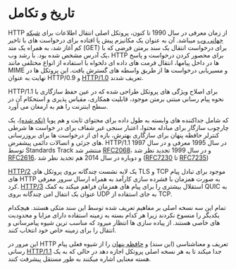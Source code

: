 # تاریخ و تکامل

HTTP از زمان معرفی در سال 1990 تا کنون،
پروتکل اصلی انتقال اطلاعات برای
[شبکه جهانی وب](https://en.wikipedia.org/wiki/World_Wide_Web) میباشد.
آن به عنوان یک مکانیزم پیش پا افتاده
برای درخواست های با تاخیر کم آغاز شد،
به همراه یک متد (GET) برای درخواست انتقال یک سند برمتن فرضی
که با یک آدرس مشخص شده بود.
با رشد وب، HTTP برای محصور کردن درخواست و پاسخ ها در داخل پیامها،‌
انتقال فرمت های داده ای دلخواه با استفاده از انواع مختلفی مانند MIME
و مسیریابی درخواست ها از طریق واسطه های گسترش یافت.
این پروتکل ها در نهایت به عنوان HTTP/0.9 و
[HTTP/1.0](https://datatracker.ietf.org/doc/html/rfc1945) تعریف شدند.

HTTP/1.1 برای اصلاح ویژگی های پروتکل طراحی شده که
در عین حفظ سازگاری با نحوه پیام رسانی مبتنی برمتن موجود،
قابلیت همکاری، مقیاس پذیری و استحکام آن در سطح اینترنت را هم به ارمغان می آورد.

که شامل جداکننده های وابسته به طول داده برای محتوای ثابت و هم پویا
[(تکه شده)](https://en.wikipedia.org/wiki/Chunked_transfer_encoding)،
یک چارچوب سازگار برای مبادله محتوا، اعتبار سنجی غیر شفاف برای در خواست ها شرطی
کنترلر حافظه پنهان برای سازگاری بهترش، بازه ای از درخواست ها برای
بروزرسانی های جزئی و اتصالات دائمی پیشفرض.
HTTP/1.1 در سال 1995 معرفی و
در سال 1997 توسط Standards Track منتشر شد
[RFC2068](https://datatracker.ietf.org/doc/html/rfc2068)،
و در سال 1999 تجدید نظر شد
[RFC2616](https://datatracker.ietf.org/doc/html/rfc2616)،
و دوباره در سال 2014 هم تجدید نظر شد
([RFC7230](https://datatracker.ietf.org/doc/html/rfc7230) تا
[RFC7235](https://datatracker.ietf.org/doc/html/rfc7235))

[HTTP/2](https://datatracker.ietf.org/doc/html/rfc9113)
یک لایه نشست چندگانه بروی پروتکل های TLS و TCP موجود برای
تبادل پیام های HTTP به صورت همزمان با
فشرده سازی کارآمد به همراه ارسال سرور معرفی کرد.
[HTTP/3](https://datatracker.ietf.org/doc/html/rfc9114)
استقلال بیشتری را برای پیام های همزمان فراهم میکند به کمک
QUIC به عنوان یک انتفال امن چندگانه بروی UDP به جای استفاده از TCP.

تمام این سه نسخه اصلی بر مفاهیم تعریف شده توسط این سند متکی هستند.
هیچکدام یکدیگر را منسوخ نکردند زیرا هر کدام بسته به زمینه استفاده دارای
مزایا و محدودیت های خاصی هستند.
از پیاده سازی ها انتظار میرود که مناسب ترین شیوه پیامرسانی و انتقال را
برای زمینه خاص خود انتخاب کنند.

این مرور در HTTP تعریف و معناشناسی (این سند) و
[حافظه پنهان](https://datatracker.ietf.org/doc/html/rfc9111)
را از شیوه فعلی پیام رسانی
[HTTP/1.1](https://datatracker.ietf.org/doc/html/rfc9112)
جدا میکند تا به هر نسخه اصلی پروتکل اجازه دهد
در حالی که به یک هسته معنایی اشاره میکنند
به طور مستقل پیشرفت کنند.
